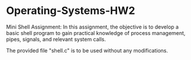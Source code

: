 # Operating-Systems-HW2
Mini Shell Assignment:
In this assignment, the objective is to develop a basic shell program to gain practical knowledge of process management, pipes, signals, and relevant system calls.

The provided file "shell.c" is to be used without any modifications.
